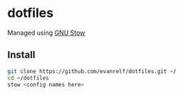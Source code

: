 dotfiles
========

Managed using [GNU Stow](https://www.gnu.org/software/stow/)

Install
-------
```sh
git clone https://github.com/evanrelf/dotfiles.git ~/
cd ~/dotfiles
stow <config names here>
```
